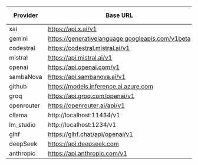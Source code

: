 | Provider   | Base URL                                         | Env Api Key        | Selected | Is Local |
|------------|--------------------------------------------------|--------------------|----------|----------|
| xai        | https://api.x.ai/v1                              | XAI_API_KEY        | False    | False    |
| gemini     | https://generativelanguage.googleapis.com/v1beta | GEMINI_API_KEY     | False    | False    |
| codestral  | https://codestral.mistral.ai/v1                  | CODESTRAL_API_KEY  | False    | False    |
| mistral    | https://api.mistral.ai/v1                        | MISTRAL_API_KEY    | True     | False    |
| openai     | https://api.openai.com/v1                        | OPENAI_API_KEY     | True     | False    |
| sambaNova  | https://api.sambanova.ai/v1                      | SAMBANOVA_API_KEY  | False    | False    |
| github     | https://models.inference.ai.azure.com            | GITHUB_API_KEY     | False    | False    |
| groq       | https://api.groq.com/openai/v1                   | GROQ_API_KEY       | False    | False    |
| openrouter | https://openrouter.ai/api/v1                     | OPENROUTER_API_KEY | True     | False    |
| ollama     | http://localhost:11434/v1                        | NEEDS_NO_KEY       | True     | True     |
| lm_studio  | http://localhost:1234/v1                         | NEEDS_NO_KEY       | True     | True     |
| glhf       | https://glhf.chat/api/openai/v1                  | GLHF_API_KEY       | False    | False    |
| deepSeek   | https://api.deepseek.com                         | DEEPSEEK_API_KEY   | False    | False    |
| anthropic  | https://api.anthropic.com/v1                     | ANTHROPIC_API_KEY  | False    | False    |
